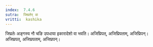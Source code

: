 ```yaml
---
index:  7.4.6
sutra:  जिघ्रतेर् वा
vritti:  kashika 
---
```


जिघ्रतेः अङ्गस्य नौ चङि उपधाया इकारादेशो वा भवति। अजिघ्रिपत्, अजिघ्रिपताम्, अजिघ्रिपन्। अजिघ्रपत्, अजिघ्रपताम्, अजिघ्रपन्।


